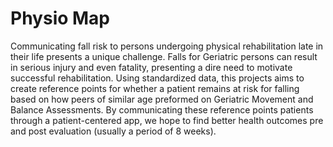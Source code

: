 # Physio Map
Communicating fall risk to persons undergoing physical rehabilitation late in their life presents a unique challenge. Falls for Geriatric persons can result in serious injury and even fatality, presenting a dire need to motivate successful rehabilitation.
Using standardized data, this projects aims to create reference points for whether a patient remains at risk for falling based on how peers of similar age preformed on Geriatric Movement and Balance Assessments. By communicating these reference points patients through a patient-centered app, we hope to find better health outcomes pre and post evaluation (usually a period of 8 weeks).




